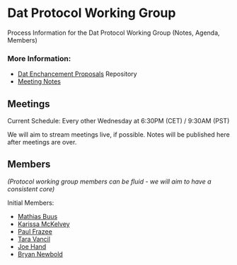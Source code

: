 # Dat Protocol Working Group

Process Information for the Dat Protocol Working Group (Notes, Agenda, Members)

### More Information:

* [Dat Enchancement Proposals](https://github.com/datprotocol/DEPs) Repository
* [Meeting Notes](/meeting-notes)

## Meetings

Current Schedule: Every other Wednesday at 6:30PM (CET) / 9:30AM (PST)

We will aim to stream meetings live, if possible. Notes will be published here after meetings are over. 

## Members

*(Protocol working group members can be fluid - we will aim to have a consistent core)*

Initial Members:

* [Mathias Buus](https://github.com/mafintosh/)
* [Karissa McKelvey](https://github.com/karissa/)
* [Paul Frazee](https://github.com/pfrazee/)
* [Tara Vancil](https://github.com/taravancil)
* [Joe Hand](http://github.com/joehand/)
* [Bryan Newbold](https://github.com/bnewbold)

